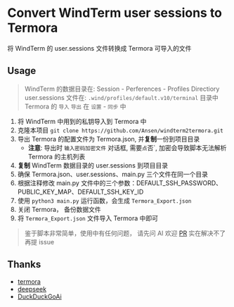 #  Convert WindTerm user sessions to Termora

将 WindTerm 的 user.sessions 文件转换成 Termora 可导入的文件

## Usage

> WindTerm 的数据目录在: Session - Perferences - Profiles Directiory 
>  user.sessions 文件在: `.wind/profiles/default.v10/terminal` 目录中
> Termora 的 `导入` `导出` 在 `设置` - `同步` 中

1. 将 WindTerm 中用到的私钥导入到 Termora 中
2. 克隆本项目 `git clone https://github.com/Ansen/windterm2termora.git`
2. 导出 Termora 的配置文件为 Termora.json, 并**复制**一份到项目目录
    - **注意**: 导出时 `输入密码加密文件` 对话框, 需要`点`否`, 加密会导致脚本无法解析 Termora 的主机列表
3. **复制** WindTerm 数据目录的 user.sessions 到项目目录
4. 确保 Termora.json、user.sessions、main.py 三个文件在同一个目录
5. 根据注释修改 main.py 文件中的三个参数：DEFAULT_SSH_PASSWORD、PUBLIC_KEY_MAP、DEFAULT_SSH_KEY_ID
6. 使用 `python3 main.py` 运行函数，会生成 `Termora_Export.json`
7. 关闭 Termora， 备份数据文件
8. 将 `Termora_Export.json` 文件导入 Termora 中即可


> 鉴于脚本非常简单，使用中有任何问题， 请先问 AI
> 欢迎 [PR](https://github.com/Ansen/windterm2termora/pulls)
> 实在解决不了再提 issue

## Thanks

- [termora](https://github.com/TermoraDev/termora)
- [deepseek](https://www.deepseek.com)
- [DuckDuckGoAi](https://Duck.ai)